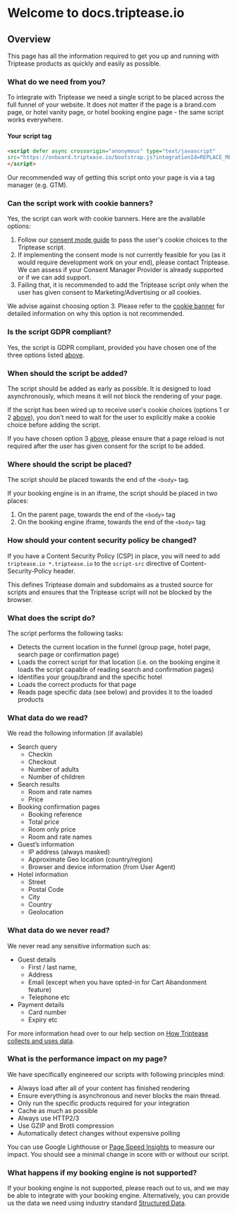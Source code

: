 # Welcome to docs.triptease.io

## Overview

This page has all the information required to get you up and running with Triptease products as quickly and easily as possible.

### What do we need from you? 

To integrate with Triptease we need a single script to be placed across the full funnel of your website.
It does not matter if the page is a brand.com page, or hotel vanity page, or hotel booking engine page - the same script works everywhere.


#### Your script tag

```html
<script defer async crossorigin="anonymous" type="text/javascript"
src="https://onboard.triptease.io/bootstrap.js?integrationId=REPLACE_ME">
</script>
```

Our recommended way of getting this script onto your page is via a tag manager (e.g. GTM).

### Can the script work with cookie banners?

Yes, the script can work with cookie banners. Here are the available options:

1. Follow our [consent mode guide](/consent) to pass the user's cookie choices to the Triptease script.
2. If implementing the consent mode is not currently feasible for you (as it would require development work on your end), please contact Triptease. We can assess if your Consent Manager Provider is already supported or if we can add support.
3. Failing that, it is recommended to add the Triptease script only when the user has given consent to Marketing/Advertising or all cookies. 

We advise against choosing option 3. Please refer to the [cookie banner](/cookie-banner) for detailed information on why this option is not recommended.

### Is the script GDPR compliant?

Yes, the script is GDPR compliant, provided you have chosen one of the three options listed [above](#can-the-script-work-with-cookie-banners).

### When should the script be added?

The script should be added as early as possible. It is designed to load asynchronously, which means it will not block the rendering of your page.

If the script has been wired up to receive user's cookie choices (options 1 or 2 [above](#can-the-script-work-with-cookie-banners)), you don't need to wait for the user to explicitly make a cookie choice before adding the script.

If you have chosen option 3 [above](#can-the-script-work-with-cookie-banners), please ensure that a page reload is not required after the user has given consent for the script to be added.

### Where should the script be placed?

The script should be placed towards the end of the `<body>` tag.

If your booking engine is in an iframe, the script should be placed in two places:
1. On the parent page, towards the end of the `<body>` tag
2. On the booking engine iframe, towards the end of the `<body>` tag

### How should your content security policy be changed?

If you have a Content Security Policy (CSP) in place, you will need to add `triptease.io *.triptease.io` to the `script-src` directive of Content-Security-Policy header.

This defines Triptease domain and subdomains as a trusted source for scripts and ensures that the Triptease script will not be blocked by the browser.

### What does the script do? 

The script performs the following tasks:
- Detects the current location in the funnel (group page, hotel page, search page or confirmation page)
- Loads the correct script for that location (i.e. on the booking engine it loads the script capable of reading search and confirmation pages)  
- Identifies your group/brand and the specific hotel 
- Loads the correct products for that page
- Reads page specific data (see below) and provides it to the loaded products

### What data do we read?

We read the following information (if available)
- Search query
    - Checkin 
    - Checkout 
    - Number of adults 
    - Number of children
- Search results
    - Room and rate names
    - Price
- Booking confirmation pages
    - Booking reference
    - Total price 
    - Room only price
    - Room and rate names
- Guest’s information
    - IP address (always masked) 
    - Approximate Geo location (country/region) 
    - Browser and device information (from User Agent)
- Hotel information
    - Street
    - Postal Code
    - City
    - Country
    - Geolocation

### What data do we never read?

We never read any sensitive information such as:
- Guest details 
    - First / last name,
    - Address
    - Email (except when you have opted-in for Cart Abandonment feature)
    - Telephone etc
- Payment details 
    - Card number
    - Expiry etc

For more information head over to our help section on [How Triptease collects and uses data](https://help.triptease.com/en/collections/102136-getting-started#how-triptease-collects-and-uses-data).

### What is the performance impact on my page?

We have specifically engineered our scripts with following principles mind:
 - Always load after all of your content has finished rendering 
 - Ensure everything is asynchronous and never blocks the main thread. 
 - Only run the specific products required for your integration
 - Cache as much as possible
 - Always use HTTP2/3
 - Use GZIP and Brotli compression
 - Automatically detect changes without expensive polling
 
You can use Google Lighthouse or [Page Speed Insights](https://developers.google.com/speed/pagespeed/insights/) to measure our impact. 
You should see a minimal change in score with or without our script.

### What happens if my booking engine is not supported?

If your booking engine is not supported, please reach out to us, and we may be able to integrate with your booking engine.
Alternatively, you can provide us the data we need using industry standard [Structured Data](/structured-data).
